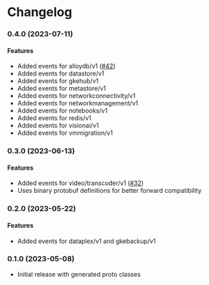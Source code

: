 # Changelog

### 0.4.0 (2023-07-11)

#### Features

* Added events for alloydb/v1 ([#42](https://github.com/googleapis/google-cloudevents-ruby/issues/42))
* Added events for datastore/v1
* Added events for gkehub/v1
* Added events for metastore/v1
* Added events for networkconnectivity/v1
* Added events for networkmanagement/v1
* Added events for notebooks/v1
* Added events for redis/v1
* Added events for visionai/v1
* Added events for vmmigration/v1

### 0.3.0 (2023-06-13)

#### Features

* Added events for video/transcoder/v1 ([#32](https://github.com/googleapis/google-cloudevents-ruby/issues/32)) 
* Uses binary protobuf definitions for better forward compatibility 

### 0.2.0 (2023-05-22)

#### Features

* Added events for dataplex/v1 and gkebackup/v1 

### 0.1.0 (2023-05-08)

* Initial release with generated proto classes
